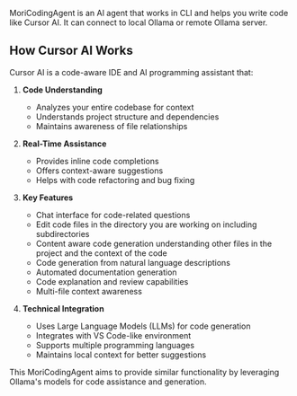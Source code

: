 MoriCodingAgent is an AI agent that works in CLI and helps you write code like Cursor AI.
It can connect to local Ollama or remote Ollama server.

## How Cursor AI Works

Cursor AI is a code-aware IDE and AI programming assistant that:

1. **Code Understanding**
   - Analyzes your entire codebase for context
   - Understands project structure and dependencies
   - Maintains awareness of file relationships

2. **Real-Time Assistance**
   - Provides inline code completions
   - Offers context-aware suggestions
   - Helps with code refactoring and bug fixing

3. **Key Features**
   - Chat interface for code-related questions
   - Edit code files in the directory you are working on including subdirectories
   - Content aware code generation understanding other files in the project and the context of the code
   - Code generation from natural language descriptions
   - Automated documentation generation
   - Code explanation and review capabilities
   - Multi-file context awareness

4. **Technical Integration**
   - Uses Large Language Models (LLMs) for code generation
   - Integrates with VS Code-like environment
   - Supports multiple programming languages
   - Maintains local context for better suggestions

This MoriCodingAgent aims to provide similar functionality by leveraging Ollama's models for code assistance and generation.
